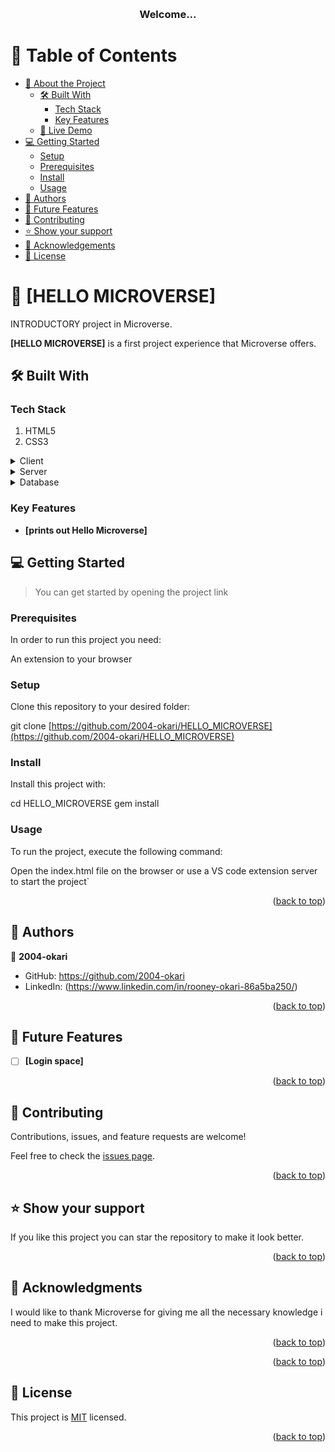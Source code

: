 <a name="readme-top"></a>

<div align="center">
  
  <br/>

  <h3><b>Welcome...</b></h3>

</div>

# 📗 Table of Contents

- [📖 About the Project](#about-project)
  - [🛠 Built With](#built-with)
    - [Tech Stack](#tech-stack)
    - [Key Features](#key-features)
  - [🚀 Live Demo](#live-demo)
- [💻 Getting Started](#getting-started)
  - [Setup](#setup)
  - [Prerequisites](#prerequisites)
  - [Install](#install)
  - [Usage](#usage)
- [👥 Authors](#authors)
- [🔭 Future Features](#future-features)
- [🤝 Contributing](#contributing)
- [⭐️ Show your support](#support)
- [🙏 Acknowledgements](#acknowledgements)
- [📝 License](#license)

# 📖 [HELLO MICROVERSE] <a name="about-project"></a>

INTRODUCTORY project in Microverse.

**[HELLO MICROVERSE]** is a first project experience that Microverse offers.  

## 🛠 Built With <a name="built-with"></a>

### Tech Stack <a name="tech-stack"></a>
 1. HTML5
 2. CSS3

<details>
  <summary>Client</summary>
  <ul>
    <li><a href="https://reactjs.org/">React.js</a></li>
  </ul>
</details>

<details>
  <summary>Server</summary>
  <ul>
    <li><a href="https://expressjs.com/">Express.js</a></li>
  </ul>
</details>

<details>
<summary>Database</summary>
  <ul>
    <li><a href="https://www.postgresql.org/">PostgreSQL</a></li>
  </ul>
</details>


### Key Features <a name="key-features"></a>

- **[prints out Hello Microverse]**


## 💻 Getting Started <a name="getting-started"></a>

>You can get started by opening the project link

### Prerequisites

In order to run this project you need:

An extension to your browser
### Setup

Clone this repository to your desired folder:

git clone [https://github.com/2004-okari/HELLO_MICROVERSE](https://github.com/2004-okari/HELLO_MICROVERSE)
### Install

Install this project with:

cd HELLO_MICROVERSE
gem install
### Usage

To run the project, execute the following command:

Open the index.html file on the browser or use a VS code extension server to start the project`

<p align="right">(<a href="#readme-top">back to top</a>)</p>



## 👥 Authors <a name="authors"></a>

👤 **2004-okari**

- GitHub: https://github.com/2004-okari
- LinkedIn: (https://www.linkedin.com/in/rooney-okari-86a5ba250/)

<p align="right">(<a href="#readme-top">back to top</a>)</p>



## 🔭 Future Features <a name="future-features"></a>

- [ ] **[Login space]**

<p align="right">(<a href="#readme-top">back to top</a>)</p>



## 🤝 Contributing <a name="contributing"></a>

Contributions, issues, and feature requests are welcome!

Feel free to check the [issues page](../../issues/).

<p align="right">(<a href="#readme-top">back to top</a>)</p>



## ⭐️ Show your support <a name="support"></a>

If you like this project you can star the repository to make it look better.

<p align="right">(<a href="#readme-top">back to top</a>)</p>


## 🙏 Acknowledgments <a name="acknowledgements"></a>

I would like to thank Microverse for giving me all the necessary knowledge i need to make this project.

<p align="right">(<a href="#readme-top">back to top</a>)</p>


<p align="right">(<a href="#readme-top">back to top</a>)</p>


## 📝 License <a name="license"></a>

This project is [MIT](./MIT.md) licensed.


<p align="right">(<a href="#readme-top">back to top</a>)</p>

